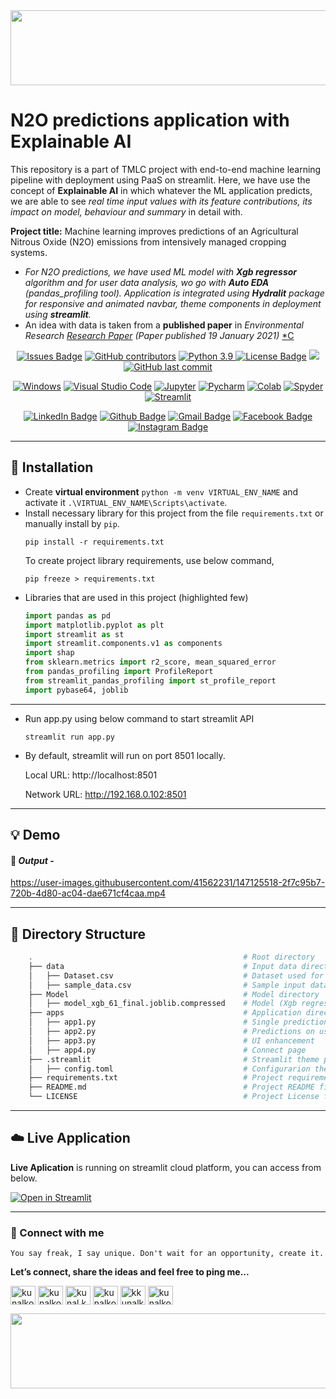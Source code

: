 <div align="right">
<img src="https://user-images.githubusercontent.com/41562231/141720820-090897f9-f564-45e2-9265-15c1269db795.png" height="120" width="900">
</div>

# __N2O predictions application with Explainable AI__
This repository is a part of TMLC project with end-to-end machine learning pipeline with deployment using PaaS on streamlit. Here, we have use the concept of __Explainable AI__ in which whatever the ML application predicts, we are able to see _real time input values with its feature contributions, its impact on model, behaviour and summary_ in detail with.

__Project title:__ Machine learning improves predictions of an Agricultural Nitrous Oxide (N2O) emissions from intensively managed cropping systems.

- _For N2O predictions, we have used ML model with __Xgb regressor__ algorithm and for user data analysis, wo go with __Auto EDA__ (pandas_profiling tool). Application is integrated using __Hydralit__ package for responsive and animated navbar, theme components in deployment using __streamlit__._
- An idea with data is taken from a __published paper__ in _Environmental Research [Research Paper](https://iopscience.iop.org/article/10.1088/1748-9326/abd2f3) (Paper published 19 January 2021)_ [*C](https://github.com/kunalk3/TMLC/tree/main/Project1)

<div align="center">
  <a href="https://github.com/kunalk3/P1_tmlc_n2o_streamlit_v2/issues"><img src="https://img.shields.io/github/issues/kunalk3/workiing_with_text_data_scraping" alt="Issues Badge"></a>
  <a href="https://github.com/kunalk3/P1_tmlc_n2o_streamlit_v2/graphs/contributors"><img src="https://img.shields.io/github/contributors/kunalk3/workiing_with_text_data_scraping?color=872EC4" alt="GitHub contributors"></a>
  <a href="https://www.python.org/downloads/release/python-390/"><img src="https://img.shields.io/static/v1?label=python&message=v3.9&color=faff00" alt="Python 3.9"</a>
  <a href="https://github.com/kunalk3/P1_tmlc_n2o_streamlit_v2/blob/main/LICENSE"><img src="https://img.shields.io/github/license/kunalk3/workiing_with_text_data_scraping?color=019CE0" alt="License Badge"/></a>
  <a href="https://github.com/kunalk3/P1_tmlc_n2o_streamlit_v2g"><img src="https://img.shields.io/badge/lang-eng-ff1100"></img></a>
  <a href="https://github.com/kunalk3/P1_tmlc_n2o_streamlit_v2"><img src="https://img.shields.io/github/last-commit/kunalk3/workiing_with_text_data_scraping?color=309a02" alt="GitHub last commit">
</div>
  
<div align="center">   
  
  [![Windows](https://img.shields.io/badge/WindowsOS-000000?style=flat-square&logo=windows&logoColor=white)](https://www.microsoft.com/en-in/)
  [![Visual Studio Code](https://img.shields.io/badge/VSCode-0078d7.svg?style=flat-square&logo=visual-studio-code&logoColor=white)](https://code.visualstudio.com/)
  [![Jupyter](https://img.shields.io/badge/Jupyter-F37626.svg?style=flat-square&logo=Jupyter&logoColor=white)](https://jupyter.org/)
  [![Pycharm](https://img.shields.io/badge/Pycharm-41c907.svg?style=flat-square&logo=Pycharm&logoColor=white)](https://www.jetbrains.com/pycharm/)
  [![Colab](https://img.shields.io/badge/Colab-F9AB00.svg?style=flat-square&logo=googlecolab&logoColor=white)](https://colab.research.google.com/?utm_source=scs-index/)
  [![Spyder](https://img.shields.io/badge/Spyder-838485.svg?style=flat-square&logo=spyder%20ide&logoColor=white)](https://www.spyder-ide.org/)
  [![Streamlit](https://static.streamlit.io/badges/streamlit_badge_black_white.svg?style=flat-square&logo=spyder%20ide&logoColor=white)](https://share.streamlit.io/)
</div>
  
<div align="center">
  
  [![LinkedIn Badge](https://img.shields.io/badge/LinkedIn-Profile-informational?style=flat&logo=linkedin&logoColor=white&color=0078d7)](https://www.linkedin.com/in/kunalkolhe3/)
  [![Github Badge](https://img.shields.io/badge/Github-Profile-informational?style=flat&logo=github&logoColor=white&color=black)](https://github.com/kunalk3/)
  [![Gmail Badge](https://img.shields.io/badge/Gmail-Profile-informational?style=flat&logo=Gmail&logoColor=white&color=e44e4e)](mailto:kunalkolhe333@gmail.com)
  [![Facebook Badge](https://img.shields.io/badge/Facebook-Profile-informational?style=flat&logo=facebook&logoColor=white&color=0078d7)](https://www.facebook.com/kunal.kolhe.98/)
  [![Instagram Badge](https://img.shields.io/badge/Instagram-Profile-informational?style=flat&logo=Instagram&logoColor=white&color=c90076)](https://www.instagram.com/kkunalkkolhe/)
</div>
  
---
  
## :wrench: Installation
- Create __virtual environment__ `python -m venv VIRTUAL_ENV_NAME` and activate it `.\VIRTUAL_ENV_NAME\Scripts\activate`.
- Install necessary library for this project from the file `requirements.txt` or manually install by `pip`.
  ```
  pip install -r requirements.txt
  ```
  To create project library requirements, use below command,
  ```
  pip freeze > requirements.txt
  ```
- Libraries that are used in this project (highlighted few)
    ```python
    import pandas as pd
    import matplotlib.pyplot as plt
    import streamlit as st
    import streamlit.components.v1 as components
    import shap
    from sklearn.metrics import r2_score, mean_squared_error
    from pandas_profiling import ProfileReport
    from streamlit_pandas_profiling import st_profile_report
    import pybase64, joblib
    ```
---
  
- Run app.py using below command to start streamlit API
  ``` 
  streamlit run app.py
  ```
- By default, streamlit will run on port 8501 locally.
  
  Local URL: http://localhost:8501

  Network URL: http://192.168.0.102:8501

---  

## :bulb: Demo
#### :bookmark: _Output_ - 
https://user-images.githubusercontent.com/41562231/147125518-2f7c95b7-720b-4d80-ac04-dae671cf4caa.mp4

---  
  
## :bookmark: Directory Structure 
```bash
    .                                               # Root directory
    ├── data                                        # Input data directory
    │   ├── Dataset.csv                             # Dataset used for Xgb model
    │   ├── sample_data.csv                         # Sample input data
    ├── Model                                       # Model directory
    │   ├── model_xgb_61_final.joblib.compressed    # Model (Xgb regressor)
    ├── apps                                        # Application directory
    │   ├── app1.py                                 # Single prediction with AI
    │   ├── app2.py                                 # Predictions on user data with AI
    │   ├── app3.py                                 # UI enhancement
    │   ├── app4.py                                 # Connect page
    ├── .streamlit                                  # Streamlit theme param directory
    │   ├── config.toml                             # Configurarion theme file
    ├── requirements.txt                            # Project requirements library with versions
    ├── README.md                                   # Project README file
    └── LICENSE                                     # Project License file
```
---  

## :cloud: Live Application
__Live Aplication__ is running on streamlit cloud platform, you can access from below.
  
[![Open in Streamlit](https://static.streamlit.io/badges/streamlit_badge_black_white.svg)](https://share.streamlit.io/kunalk3/p1_tmlc_n2o_streamlit_v2/main/app.py)

---
  
### :iphone: Connect with me
`You say freak, I say unique. Don't wait for an opportunity, create it.`
  
__Let’s connect, share the ideas and feel free to ping me...__
  
<div align="center"> 
  <p align="left">
    <a href="https://linkedin.com/in/kunalkolhe3" target="blank"><img align="center" src="https://cdn.jsdelivr.net/npm/simple-icons@3.0.1/icons/linkedin.svg" alt="kunalkolhe3" height="30" width="40"/></a>
    <a href="https://github.com/kunalk3/" target="blank"><img align="center" src="https://cdn.jsdelivr.net/npm/simple-icons@3.0.1/icons/github.svg" alt="kunalkolhe3" height="30" width="40"/></a>
    <a href="https://fb.com/kunal.kolhe.98" target="blank"><img align="center" src="https://cdn.jsdelivr.net/npm/simple-icons@3.0.1/icons/facebook.svg" alt="kunal.kolhe.98" height="30" width="40"/></a>
    <a href="mailto:kunalkolhe333@gmail.com" target="blank"><img align="center" src="https://cdn.jsdelivr.net/npm/simple-icons@3.0.1/icons/gmail.svg" alt="kunalkolhe333" height="30" width="40"/></a>
    <a href="https://instagram.com/kkunalkkolhe" target="blank"><img align="center" src="https://cdn.jsdelivr.net/npm/simple-icons@3.0.1/icons/instagram.svg" alt="kkunalkkolhe" height="30" width="40"/></a>
    <a href="https://www.hackerrank.com/kunalkolhe333" target="blank"><img align="center" src="https://cdn.jsdelivr.net/npm/simple-icons@3.0.1/icons/hackerrank.svg" alt="kunalkolhe333" height="30" width="40"/></a>
  </p>
</div>
  
<div align="left">
<img src="https://user-images.githubusercontent.com/41562231/141720940-53eb9b25-777d-4057-9c2d-8e22d2677c7c.png" height="120" width="900">
</div>
